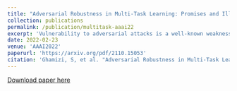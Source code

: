 ```yaml
---
title: "Adversarial Robustness in Multi-Task Learning: Promises and Illusions"
collection: publications
permalink: /publication/multitask-aaai22
excerpt: 'Vulnerability to adversarial attacks is a well-known weakness of Deep Neural networks. While most of the studies focus on single-task neural networks with computer vision datasets, very little research has considered complex multi-task models that are common in real applications. In this paper, we evaluate the design choices that impact the robustness of multi-task deep learning networks. We provide evidence that blindly adding auxiliary tasks, or weighing the tasks provides a false sense of robustness. Thereby, we tone down the claim made by previous research and study the different factors which may affect robustness. In particular, we show that the choice of the task to incorporate in the loss function are important factors that can be leveraged to yield more robust models.'
date: 2022-02-23
venue: 'AAAI2022'
paperurl: 'https://arxiv.org/pdf/2110.15053'
citation: 'Ghamizi, S, et al. "Adversarial Robustness in Multi-Task Learning: Promises and Illusions." arXiv preprint arXiv:2110.15053 (2021)'
---
```

[Download paper here](https://arxiv.org/pdf/2110.15053)
